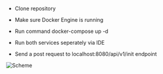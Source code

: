 - Clone repository

- Make sure Docker Engine is running

- Run command docker-compose up -d

- Run both services seperately via IDE

- Send a post request to localhost:8080/api/v1/init endpoint

![Scheme](assets/images/demo.gif)

